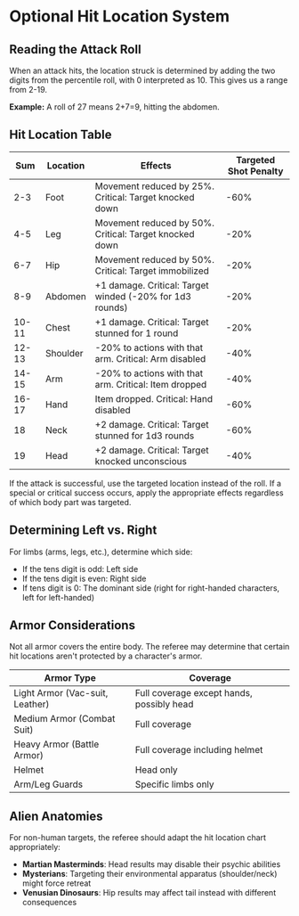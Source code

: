 # Optional Hit Location System

## Reading the Attack Roll

When an attack hits, the location struck is determined by adding the two digits from the percentile roll, with 0 interpreted as 10. This gives us a range from 2-19.

**Example:** A roll of 27 means 2+7=9, hitting the abdomen.

## Hit Location Table

| Sum | Location | Effects | Targeted Shot Penalty |
|-----|----------|---------|----------------------|
| 2-3 | Foot | Movement reduced by 25%. Critical: Target knocked down | -60% |
| 4-5 | Leg | Movement reduced by 50%. Critical: Target knocked down | -20% |
| 6-7 | Hip | Movement reduced by 50%. Critical: Target immobilized | -20% |
| 8-9 | Abdomen | +1 damage. Critical: Target winded (-20% for 1d3 rounds) | -20% |
| 10-11 | Chest | +1 damage. Critical: Target stunned for 1 round | -20% |
| 12-13 | Shoulder | -20% to actions with that arm. Critical: Arm disabled | -40% |
| 14-15 | Arm | -20% to actions with that arm. Critical: Item dropped | -40% |
| 16-17 | Hand | Item dropped. Critical: Hand disabled | -60% |
| 18 | Neck | +2 damage. Critical: Target stunned for 1d3 rounds | -60% |
| 19 | Head | +2 damage. Critical: Target knocked unconscious | -40% |

If the attack is successful, use the targeted location instead of the roll. If a special or critical success occurs, apply the appropriate effects regardless of which body part was targeted.

## Determining Left vs. Right

For limbs (arms, legs, etc.), determine which side:
- If the tens digit is odd: Left side
- If the tens digit is even: Right side
- If tens digit is 0: The dominant side (right for right-handed characters, left for left-handed)

## Armor Considerations

Not all armor covers the entire body. The referee may determine that certain hit locations aren't protected by a character's armor.

| Armor Type | Coverage |
|------------|----------|
| Light Armor (Vac-suit, Leather) | Full coverage except hands, possibly head |
| Medium Armor (Combat Suit) | Full coverage |
| Heavy Armor (Battle Armor) | Full coverage including helmet |
| Helmet | Head only |
| Arm/Leg Guards | Specific limbs only |

## Alien Anatomies

For non-human targets, the referee should adapt the hit location chart appropriately:

- **Martian Masterminds**: Head results may disable their psychic abilities
- **Mysterians**: Targeting their environmental apparatus (shoulder/neck) might force retreat
- **Venusian Dinosaurs**: Hip results may affect tail instead with different consequences
